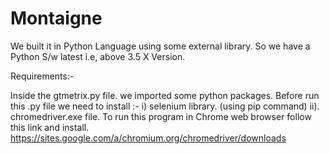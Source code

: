 # Montaigne

We built it in Python Language using some external library. So we have a Python S/w latest i.e, above 3.5 X Version.

Requirements:- 

Inside the gtmetrix.py file. we imported some python packages. Before run this .py file we need to install :-
i)   selenium library. (using pip command) 
ii). chromedriver.exe file. To run this program in Chrome web browser follow this link and install.      https://sites.google.com/a/chromium.org/chromedriver/downloads

